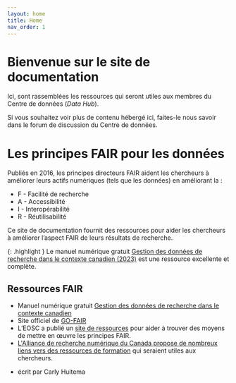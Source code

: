 ```yaml
---
layout: home
title: Home
nav_order: 1
---
```

# Bienvenue sur le site de documentation

Ici, sont rassemblées les ressources qui seront utiles aux membres du Centre de données (*Data Hub*).

Si vous souhaitez voir plus de contenu hébergé ici, faites-le nous savoir dans le forum de discussion du Centre de données.

# Les principes FAIR pour les données

Publiés en 2016, les principes directeurs FAIR aident les chercheurs à améliorer leurs actifs numériques (tels que les données) en améliorant la :
* F - Facilité de recherche
* A - Accessibilité
* I - Interopérabilité
* R - Réutilisabilité

Ce site de documentation fournit des ressources pour aider les chercheurs à améliorer l’aspect FAIR de leurs résultats de recherche.

{: .highlight }
Le manuel numérique gratuit [Gestion des données de recherche dans le contexte canadien (2023)](https://ecampusontario.pressbooks.pub/canadardm/) est une ressource excellente et complète.


## Ressources FAIR
* Manuel numérique gratuit [Gestion des données de recherche dans le contexte canadien](https://ecampusontario.pressbooks.pub/canadardm/)
* Site officiel de [GO-FAIR](https://www.go-fair.org/fair-principles/)
* L’EOSC a publié un [site de ressources](https://catalogue.fair-impact.eu/resources) pour aider à trouver des moyens de mettre en œuvre les principes FAIR.
* [L'Alliance de recherche numérique du Canada propose de nombreux liens vers des ressources de formation](https://alliancecan.ca/en/services/research-data-management/learning-and-training/training-resources) qui seraient utiles aux chercheurs.

- écrit par Carly Huitema
